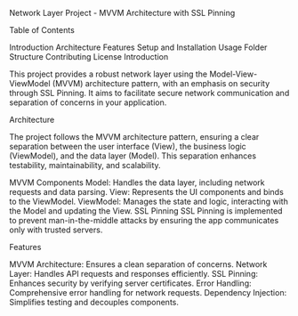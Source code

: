 Network Layer Project - MVVM Architecture with SSL Pinning

Table of Contents

Introduction
Architecture
Features
Setup and Installation
Usage
Folder Structure
Contributing
License
Introduction

This project provides a robust network layer using the Model-View-ViewModel (MVVM) architecture pattern, with an emphasis on security through SSL Pinning. It aims to facilitate secure network communication and separation of concerns in your application.

Architecture

The project follows the MVVM architecture pattern, ensuring a clear separation between the user interface (View), the business logic (ViewModel), and the data layer (Model). This separation enhances testability, maintainability, and scalability.

MVVM Components
Model: Handles the data layer, including network requests and data parsing.
View: Represents the UI components and binds to the ViewModel.
ViewModel: Manages the state and logic, interacting with the Model and updating the View.
SSL Pinning
SSL Pinning is implemented to prevent man-in-the-middle attacks by ensuring the app communicates only with trusted servers.

Features

MVVM Architecture: Ensures a clean separation of concerns.
Network Layer: Handles API requests and responses efficiently.
SSL Pinning: Enhances security by verifying server certificates.
Error Handling: Comprehensive error handling for network requests.
Dependency Injection: Simplifies testing and decouples components.
